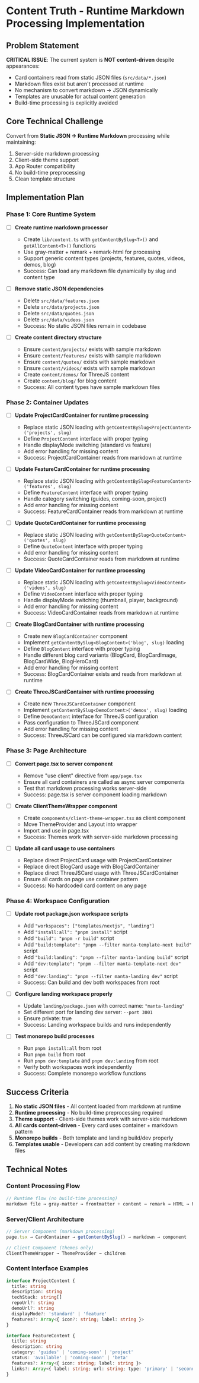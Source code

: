 # Content Truth - Runtime Markdown Processing Implementation

## Problem Statement

**CRITICAL ISSUE**: The current system is **NOT content-driven** despite appearances:
- Card containers read from static JSON files (`src/data/*.json`)
- Markdown files exist but aren't processed at runtime  
- No mechanism to convert markdown → JSON dynamically
- Templates are unusable for actual content generation
- Build-time processing is explicitly avoided

## Core Technical Challenge

Convert from **Static JSON → Runtime Markdown** processing while maintaining:
1. Server-side markdown processing 
2. Client-side theme support
3. App Router compatibility
4. No build-time preprocessing
5. Clean template structure

## Implementation Plan

### Phase 1: Core Runtime System
- [ ] **Create runtime markdown processor**
  - Create `lib/content.ts` with `getContentBySlug<T>()` and `getAllContent<T>()` functions
  - Use gray-matter + remark + remark-html for processing
  - Support generic content types (projects, features, quotes, videos, demos, blog)
  - Success: Can load any markdown file dynamically by slug and content type

- [ ] **Remove static JSON dependencies**
  - Delete `src/data/features.json`
  - Delete `src/data/projects.json` 
  - Delete `src/data/quotes.json`
  - Delete `src/data/videos.json`
  - Success: No static JSON files remain in codebase

- [ ] **Create content directory structure**
  - Ensure `content/projects/` exists with sample markdown
  - Ensure `content/features/` exists with sample markdown
  - Ensure `content/quotes/` exists with sample markdown
  - Ensure `content/videos/` exists with sample markdown
  - Create `content/demos/` for ThreeJS content
  - Create `content/blog/` for blog content
  - Success: All content types have sample markdown files

### Phase 2: Container Updates
- [ ] **Update ProjectCardContainer for runtime processing**
  - Replace static JSON loading with `getContentBySlug<ProjectContent>('projects', slug)`
  - Define `ProjectContent` interface with proper typing
  - Handle displayMode switching (standard vs feature)
  - Add error handling for missing content
  - Success: ProjectCardContainer reads from markdown at runtime

- [ ] **Update FeatureCardContainer for runtime processing**
  - Replace static JSON loading with `getContentBySlug<FeatureContent>('features', slug)`
  - Define `FeatureContent` interface with proper typing
  - Handle category switching (guides, coming-soon, project)
  - Add error handling for missing content
  - Success: FeatureCardContainer reads from markdown at runtime

- [ ] **Update QuoteCardContainer for runtime processing**
  - Replace static JSON loading with `getContentBySlug<QuoteContent>('quotes', slug)`
  - Define `QuoteContent` interface with proper typing
  - Add error handling for missing content
  - Success: QuoteCardContainer reads from markdown at runtime

- [ ] **Update VideoCardContainer for runtime processing**
  - Replace static JSON loading with `getContentBySlug<VideoContent>('videos', slug)`
  - Define `VideoContent` interface with proper typing
  - Handle displayMode switching (thumbnail, player, background)
  - Add error handling for missing content
  - Success: VideoCardContainer reads from markdown at runtime

- [ ] **Create BlogCardContainer with runtime processing**
  - Create new `BlogCardContainer` component
  - Implement `getContentBySlug<BlogContent>('blog', slug)` loading
  - Define `BlogContent` interface with proper typing
  - Handle different blog card variants (BlogCard, BlogCardImage, BlogCardWide, BlogHeroCard)
  - Add error handling for missing content
  - Success: BlogCardContainer exists and reads from markdown at runtime

- [ ] **Create ThreeJSCardContainer with runtime processing**
  - Create new `ThreeJSCardContainer` component
  - Implement `getContentBySlug<DemoContent>('demos', slug)` loading
  - Define `DemoContent` interface for ThreeJS configuration
  - Pass configuration to ThreeJSCard component
  - Add error handling for missing content
  - Success: ThreeJSCard can be configured via markdown content

### Phase 3: Page Architecture
- [ ] **Convert page.tsx to server component**
  - Remove "use client" directive from `app/page.tsx`
  - Ensure all card containers are called as async server components
  - Test that markdown processing works server-side
  - Success: page.tsx is server component loading markdown

- [ ] **Create ClientThemeWrapper component**
  - Create `components/client-theme-wrapper.tsx` as client component
  - Move ThemeProvider and Layout into wrapper
  - Import and use in page.tsx
  - Success: Themes work with server-side markdown processing

- [ ] **Update all card usage to use containers**
  - Replace direct ProjectCard usage with ProjectCardContainer
  - Replace direct BlogCard usage with BlogCardContainer  
  - Replace direct ThreeJSCard usage with ThreeJSCardContainer
  - Ensure all cards on page use container pattern
  - Success: No hardcoded card content on any page

### Phase 4: Workspace Configuration
- [ ] **Update root package.json workspace scripts**
  - Add `"workspaces": ["templates/nextjs", "landing"]`
  - Add `"install:all": "pnpm install"` script
  - Add `"build": "pnpm -r build"` script
  - Add `"build:template": "pnpm --filter manta-template-next build"` script
  - Add `"build:landing": "pnpm --filter manta-landing build"` script
  - Add `"dev:template": "pnpm --filter manta-template-next dev"` script
  - Add `"dev:landing": "pnpm --filter manta-landing dev"` script
  - Success: Can build and dev both workspaces from root

- [ ] **Configure landing workspace properly**
  - Update `landing/package.json` with correct name: `"manta-landing"`
  - Set different port for landing dev server: `--port 3001`
  - Ensure private: true
  - Success: Landing workspace builds and runs independently

- [ ] **Test monorepo build processes**
  - Run `pnpm install:all` from root
  - Run `pnpm build` from root
  - Run `pnpm dev:template` and `pnpm dev:landing` from root
  - Verify both workspaces work independently
  - Success: Complete monorepo workflow functions

## Success Criteria

1. **No static JSON files** - All content loaded from markdown at runtime
2. **Runtime processing** - No build-time preprocessing required
3. **Theme support** - Client-side themes work with server-side markdown
4. **All cards content-driven** - Every card uses container + markdown pattern
5. **Monorepo builds** - Both template and landing build/dev properly
6. **Templates usable** - Developers can add content by creating markdown files

## Technical Notes

### Content Processing Flow
```typescript
// Runtime flow (no build-time processing)
markdown file → gray-matter → frontmatter + content → remark → HTML → React component
```

### Server/Client Architecture
```typescript
// Server Component (markdown processing)
page.tsx → CardContainer → getContentBySlug() → markdown → component

// Client Component (themes only)  
ClientThemeWrapper → ThemeProvider → children
```

### Content Interface Examples
```typescript
interface ProjectContent {
  title: string
  description: string
  techStack: string[]
  repoUrl?: string
  demoUrl?: string
  displayMode?: 'standard' | 'feature'
  features?: Array<{ icon?: string; label: string }>
}

interface FeatureContent {
  title: string
  description: string
  category: 'guides' | 'coming-soon' | 'project'
  status: 'available' | 'coming-soon' | 'beta'
  features?: Array<{ icon: string; label: string }>
  links?: Array<{ label: string; url: string; type: 'primary' | 'secondary' }>
}
